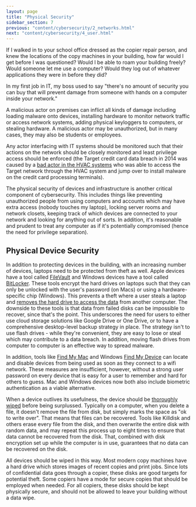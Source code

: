 ```yaml
---
layout: page
title: "Physical Security"
sidebar_section: 7
previous: "content/cybersecurity/2_networks.html"
next: "content/cybersecurity/4_user.html"
---
```

If I walked in to your school office dressed as the copier repair person, and knew the locations of the copy machines in your building, how far would I get before I was questioned? Would I be able to roam your building freely? Would someone let me use a computer? Would they log out of whatever applications they were in before they did? 

In my first job in IT, my boss used to say "there's no amount of security you can buy that will prevent damage from someone with hands on a computer inside your network."

A malicious actor on premises can inflict all kinds of damage including loading malware onto devices, installing hardware to monitor network traffic or access network systems, adding physical keyloggers to computers, or stealing hardware. A malicious actor may be unauthorized, but in many cases, they may also be students or employees. 

Any actor interfacing with IT systems should be monitored such that their actions on the network should be closely monitored and least privilege access should be enforced (the Target credit card data breach in 2014 was caused by a [bad actor in the HVAC systems][1] who was able to access the Target network through the HVAC system and jump over to install malware on the credit card processing terminals).

The physical security of devices and infrastructure is another critical component of cybersecurity. This includes things like preventing unauthorized people from using computers and accounts which may have extra access (nobody touches my laptop), locking server rooms and network closets, keeping track of which devices are connected to your network and looking for anything out of sorts. In addition, it's reasonable and prudent to treat any computer as if it's potentially compromised (hence the need for privilege separation). 

## Physical Device Security
In addition to protecting devices in the building, with an increasing number of devices, laptops need to be protected from theft as well. Apple devices have a tool called [FileVault][2] and Windows devices have a tool called [BitLocker][3]. These tools encrypt the hard drives on laptops such that they can only be unlocked with the user's password (on Macs) or using a hardware-specific chip (Windows). This prevents a theft where a user steals a laptop and [removes the hard drive to access the data][4] from another computer. The downside to these tools is that data from failed disks can be impossible to recover, since that's the point. This underscores the need for users to either use cloud storage solutions like Google Drive or One Drive, or to have a comprehensive desktop-level backup strategy in place. The strategy isn't to use flash drives - while they're convenient, they are easy to lose or steal which may contribute to a data breach. In addition, moving flash drives from computer to computer is an effective way to spread malware.

In addition, tools like [Find My Mac][5] and Windows [Find My Device][6] can locate and disable devices from being used as soon as they connect to a wifi network. These measures are insufficient, however, without a strong user password on every device that is easy for a user to remember and hard for others to guess. Mac and Windows devices now both also include biometric authentication as a viable alternative.

When a device outlives its usefulness, the device should be [thoroughly wiped][7] before being surplussed. Typically on a computer, when you delete a file, it doesn't remove the file from disk, but simply marks the space as "ok to write over". That means that files can be recovered. Tools like Killdisk and others erase every file from the disk, and then overwrite the entire disk with random data, and may repeat this process up to eight times to ensure that data cannot be recovered from the disk. That, combined with disk encryption set up while the computer is in use, guarantees that no data can be recovered on the disk. 

All devices should be wiped in this way. Most modern copy machines have a hard drive which stores images of recent copies and print jobs. Since lots of confidential data goes through a copier, these disks are good targets for potential theft. Some copiers have a mode for secure copies that should be employed when needed. For all copiers, these disks should be kept physically secure, and should not be allowed to leave your building without a data wipe. 

[1]:	https://krebsonsecurity.com/2014/02/target-hackers-broke-in-via-hvac-company/
[2]:	https://support.apple.com/en-us/HT204837
[3]:	https://support.microsoft.com/en-us/help/4028713/windows-10-turn-on-device-encryption
[4]:	https://www.tweaktown.com/news/39120/stolen-laptop-opens-up-20-000-students-in-south-carolina-to-data-theft/index.html
[5]:	https://support.apple.com/en-us/HT204756
[6]:	https://support.microsoft.com/en-us/help/11579/microsoft-account-find-and-lock-lost-windows-device
[7]:	http://killdisk.com/killdisk-freeware.htm